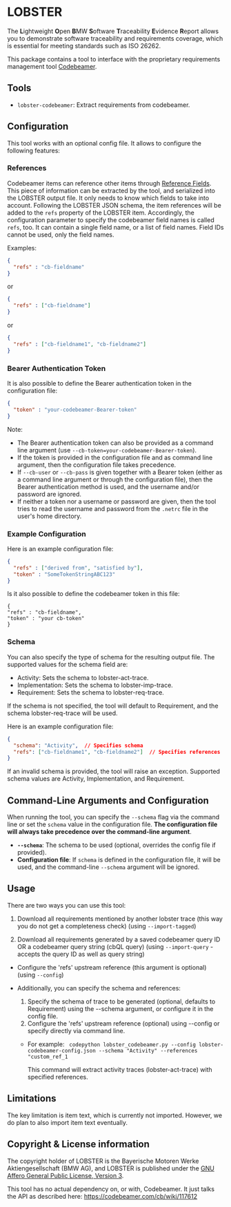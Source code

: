 # LOBSTER

The **L**ightweight **O**pen **B**MW **S**oftware **T**raceability
**E**vidence **R**eport allows you to demonstrate software traceability
and requirements coverage, which is essential for meeting standards
such as ISO 26262.

This package contains a tool to interface with the proprietary
requirements management tool
[Codebeamer](https://intland.com/codebeamer).

## Tools

* `lobster-codebeamer`: Extract requirements from codebeamer.

## Configuration
This tool works with an optional config file.
It allows to configure the following features:

### References
Codebeamer items can reference other items through
[Reference Fields](https://support.ptc.com/help/codebeamer/r2.1/en/index.html#page/codebeamer/user_guide/ug_reference_fields.html).
This piece of information can be extracted by the tool, and serialized into the
LOBSTER output file.
It only needs to know which fields to take into account.
Following the LOBSTER JSON schema, the item references will be added to the
`refs` property of the LOBSTER item.
Accordingly, the configuration parameter to specify the codebeamer field names
is called `refs`, too. 
It can contain a single field name, or a list of field names.
Field IDs cannot be used, only the field names.

Examples:
```json
{
  "refs" : "cb-fieldname"
}
```
or
```json
{
  "refs" : ["cb-fieldname"]
}
```
or
```json
{
  "refs" : ["cb-fieldname1", "cb-fieldname2"]
}
```

### Bearer Authentication Token
It is also possible to define the Bearer authentication token in the
configuration file:
```json
{
  "token" : "your-codebeamer-Bearer-token"
}
```
Note:
- The Bearer authentication token can also be provided as a command line
  argument (use `--cb-token=your-codebeamer-Bearer-token`).
- If the token is provided in the configuration file and as command line
  argument, then the configuration file takes precedence.
- If `--cb-user` or `--cb-pass` is given together with a Bearer token (either
  as a command line argument or through the configuration file), then the
  Bearer authentication method is used, and the username and/or password are
  ignored.
- If neither a token nor a username or password are given, then the tool tries
  to read the username and password from the `.netrc` file in the user's home
  directory.

### Example Configuration
Here is an example configuration file:
```json
{
  "refs" : ["derived from", "satisfied by"],
  "token" : "SomeTokenStringABC123"
}
```

Is it also possible to define the codebeamer token in this file:
```
{
"refs" : "cb-fieldname",
"token" : "your cb-token"
}
```

### Schema
You can also specify the type of schema for the resulting output file. The supported values for the schema field are:
- Activity: Sets the schema to lobster-act-trace.
- Implementation: Sets the schema to lobster-imp-trace.
- Requirement: Sets the schema to lobster-req-trace.

If the schema is not specified, the tool will default to Requirement, and the schema lobster-req-trace will be used.

Here is an example configuration file:
```json
{
  "schema": "Activity",  // Specifies schema
  "refs": ["cb-fieldname1", "cb-fieldname2"]  // Specifies references
}
```

If an invalid schema is provided, the tool will raise an exception. Supported schema values are Activity, Implementation, and Requirement.

## Command-Line Arguments and Configuration
 
When running the tool, you can specify the `--schema` flag via the command line or set the `schema` value in
the configuration file. **The configuration file will always take precedence over the command-line argument**.
 
- **`--schema`**: The schema to be used (optional, overrides the config file if provided).
- **Configuration file**: If `schema` is defined in the configuration file, it will be used, and the command-line `--schema` argument will be ignored.

## Usage

There are two ways you can use this tool:

1. Download all requirements mentioned by another lobster trace (this
  way you do not get a completeness check) (using `--import-tagged`)

2. Download all requirements generated by a saved codebeamer query ID OR a codebeamer query string (cbQL query)
  (using `--import-query` - accepts the query ID as well as query string)

* Configure the 'refs' upstream reference (this argument is optional)
(using `--config`)

* Additionally, you can specify the schema and references:

  1. Specify the schema of trace to be generated (optional, defaults to Requirement)
     using the --schema argument, or configure it in the config file.
  2. Configure the 'refs' upstream reference (optional) using --config or
     specify directly via command line.

    * For example:
    ``` codepython lobster_codebeamer.py --config lobster-codebeamer-config.json --schema "Activity" --references "custom_ref_1```

       This command will extract activity traces (lobster-act-trace) with specified references.

## Limitations

The key limitation is item text, which is currently not
imported. However, we do plan to also import item text eventually.

## Copyright & License information

The copyright holder of LOBSTER is the Bayerische Motoren Werke
Aktiengesellschaft (BMW AG), and LOBSTER is published under the [GNU
Affero General Public License, Version
3](https://github.com/bmw-software-engineering/lobster/blob/main/LICENSE.md).

This tool has no actual dependency on, or with, Codebeamer. It just
talks the API as described here: https://codebeamer.com/cb/wiki/117612
